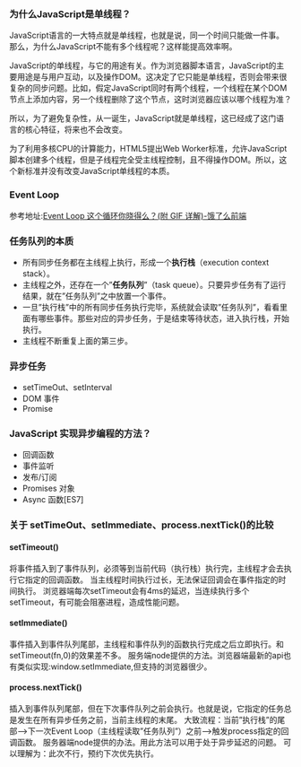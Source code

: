 ### 为什么JavaScript是单线程？
JavaScript语言的一大特点就是单线程，也就是说，同一个时间只能做一件事。那么，为什么JavaScript不能有多个线程呢？这样能提高效率啊。

JavaScript的单线程，与它的用途有关。作为浏览器脚本语言，JavaScript的主要用途是与用户互动，以及操作DOM。这决定了它只能是单线程，否则会带来很复杂的同步问题。比如，假定JavaScript同时有两个线程，一个线程在某个DOM节点上添加内容，另一个线程删除了这个节点，这时浏览器应该以哪个线程为准？

所以，为了避免复杂性，从一诞生，JavaScript就是单线程，这已经成了这门语言的核心特征，将来也不会改变。

为了利用多核CPU的计算能力，HTML5提出Web Worker标准，允许JavaScript脚本创建多个线程，但是子线程完全受主线程控制，且不得操作DOM。所以，这个新标准并没有改变JavaScript单线程的本质。


### Event Loop
参考地址:[Event Loop 这个循环你晓得么？(附 GIF 详解)-饿了么前端](https://zhuanlan.zhihu.com/p/41543963)



### 任务队列的本质

 - 所有同步任务都在主线程上执行，形成一个**执行栈**（execution context stack）。
 - 主线程之外，还存在一个”**任务队列**”（task queue）。只要异步任务有了运行结果，就在”任务队列”之中放置一个事件。
 - 一旦”执行栈”中的所有同步任务执行完毕，系统就会读取”任务队列”，看看里面有哪些事件。那些对应的异步任务，于是结束等待状态，进入执行栈，开始执行。
 - 主线程不断重复上面的第三步。


### 异步任务
 - setTimeOut、setInterval
 - DOM 事件
 - Promise


### JavaScript 实现异步编程的方法？

 - 回调函数
 - 事件监听
 - 发布/订阅
 - Promises 对象
 - Async 函数[ES7]


### 关于 setTimeOut、setImmediate、process.nextTick()的比较

#### setTimeout()
将事件插入到了事件队列，必须等到当前代码（执行栈）执行完，主线程才会去执行它指定的回调函数。
当主线程时间执行过长，无法保证回调会在事件指定的时间执行。
浏览器端每次setTimeout会有4ms的延迟，当连续执行多个setTimeout，有可能会阻塞进程，造成性能问题。

#### setImmediate()
事件插入到事件队列尾部，主线程和事件队列的函数执行完成之后立即执行。和setTimeout(fn,0)的效果差不多。
服务端node提供的方法。浏览器端最新的api也有类似实现:window.setImmediate,但支持的浏览器很少。

#### process.nextTick()
插入到事件队列尾部，但在下次事件队列之前会执行。也就是说，它指定的任务总是发生在所有异步任务之前，当前主线程的末尾。
大致流程：当前”执行栈”的尾部–>下一次Event Loop（主线程读取”任务队列”）之前–>触发process指定的回调函数。
服务器端node提供的办法。用此方法可以用于处于异步延迟的问题。
可以理解为：此次不行，预约下次优先执行。
